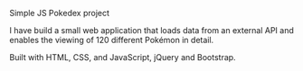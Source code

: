 Simple JS Pokedex project

I have build a small web application that loads
data from an external API and enables the viewing of 120 different Pokémon in detail.

Built with HTML, CSS, and JavaScript, jQuery and Bootstrap.
